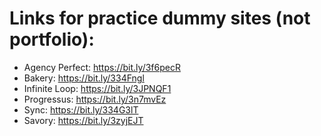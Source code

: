 # Links for practice dummy sites (not portfolio):

- Agency Perfect: https://bit.ly/3f6pecR
- Bakery: https://bit.ly/334Fngl
- Infinite Loop: https://bit.ly/3JPNQF1
- Progressus: https://bit.ly/3n7mvEz
- Sync: https://bit.ly/334G3lT
- Savory: https://bit.ly/3zyjEJT
